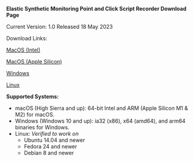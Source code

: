 **Elastic Synthetic Monitoring Point and Click Script Recorder Download Page**

Current Version: 1.0 Released 18 May 2023

Download Links:

[MacOS (Intel)](https://download.elasticsearch.org/synthetics-recorder/synthetics-recorder-1.0.0-mac-x64.dmg)

[MacOS (Apple Silicon)](https://download.elasticsearch.org/synthetics-recorder/synthetics-recorder-1.0.0-mac-arm64.dmg)

[Windows](https://download.elasticsearch.org/synthetics-recorder/synthetics-recorder-1.0.0-win-x64.exe)

[Linux](https://download.elasticsearch.org/synthetics-recorder/synthetics-recorder-1.0.0-linux-amd64.deb) 


**Supported Systems:**

- macOS (High Sierra and up): 64-bit Intel and ARM (Apple Silicon M1 & M2) for macOS. 
- Windows (Windows 10 and up): ia32 (x86), x64 (amd64), and arm64 binaries for Windows. 
- Linux: *Verified to work on*
	- Ubuntu 14.04 and newer
	- Fedora 24 and newer
	- Debian 8 and newer
